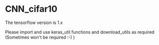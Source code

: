 # CNN_cifar10

The tensorflow version is 1.x

Please import and use keras_util functions and download_utils as required (Sometimes won't be required :-) )

